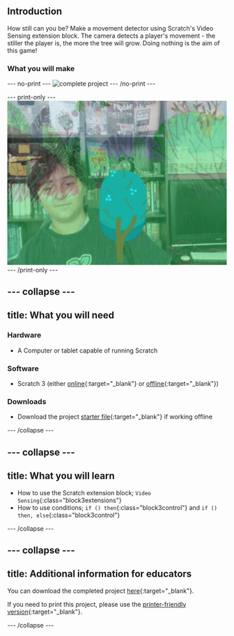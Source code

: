 ## Introduction

How still can you be? Make a movement detector using Scratch's Video Sensing extension block. The camera detects a player's movement - the stiller the player is, the more the tree will grow. Doing nothing is the aim of this game!

### What you will make

--- no-print ---
![complete project](images/showcase.gif)
--- /no-print ---

--- print-only ---
![complete project](images/showcase.png)
--- /print-only ---

--- collapse ---
---
title: What you will need
---
### Hardware

+ A Computer or tablet capable of running Scratch

### Software

+ Scratch 3 (either [online](https://scratch.mit.edu/){:target="_blank"} or [offline](https://scratch.mit.edu/download){:target="_blank"})

### Downloads

+ Download the project [starter file](http://rpf.io/p/en/grow-a-tree-go){:target="_blank"} if working offline

--- /collapse ---

--- collapse ---
---
title: What you will learn
---

+ How to use the Scratch extension block; `Video Sensing`{:class="block3extensions"}
+ How to use conditions; `if () then`{:class="block3control"} and `if () then, else`{:class="block3control"}

--- /collapse ---

--- collapse ---
---
title: Additional information for educators
---

You can download the completed project [here](http://rpf.io/p/en/grow-a-tree-get){:target="_blank"}.

If you need to print this project, please use the [printer-friendly version](https://projects.raspberrypi.org/en/projects/grow-a-tree/print){:target="_blank"}.

--- /collapse ---
